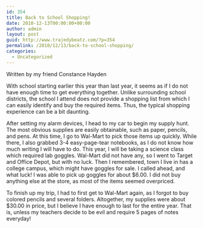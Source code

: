 ```yaml
---
id: 354
title: Back to School Shopping!
date: 2010-12-13T00:00:00+00:00
author: admin
layout: post
guid: http://www.trajedybeatz.com/?p=354
permalink: /2010/12/13/back-to-school-shopping/
categories:
  - Uncategorized
---
```

Written by my friend Constance Hayden

With school starting earlier this year than last year, it seems as if I do not have enough time to get everything together. Unlike surrounding school districts, the school I attend does not provide a shopping list from which I can easily identify and buy the required items. Thus, the typical shopping experience can be a bit daunting.

After setting my alarm devices, I head to my car to begin my supply hunt. The most obvious supplies are easily obtainable, such as paper, pencils, and pens. At this time, I go to Wal-Mart to pick those items up quickly. While there, I also grabbed 3-4 easy-page-tear notebooks, as I do not know how much writing I will have to do. This year, I will be taking a science class which required lab goggles. Wal-Mart did not have any, so I went to Target and Office Depot, but with no luck. Then I remembered, town I live in has a college campus, which might have goggles for sale. I called ahead, and what luck! I was able to pick up goggles for about $6.00. I did not buy anything else at the store, as most of the items seemed overpriced.

To finish up my trip, I had to first get to Wal-Mart again, as I forgot to buy colored pencils and several folders. Altogether, my supplies were about $30.00 in price, but I believe I have enough to last for the entire year. That is, unless my teachers decide to be evil and require 5 pages of notes everyday!